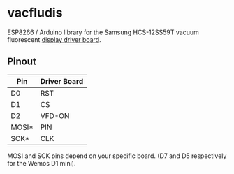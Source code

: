 # vacfludis

ESP8266 / Arduino library for the Samsung HCS-12SS59T vacuum fluorescent [display driver board](https://github.com/sebastius/HCS-12SS59T).

## Pinout

| Pin   | Driver Board |
| ----- | ------------ |
| D0    | RST          |
| D1    | CS           |
| D2    | VFD-ON       |
| MOSI* | PIN          |
| SCK*  | CLK          |

MOSI and SCK pins depend on your specific board. (D7 and D5 respectively for the Wemos D1 mini).
